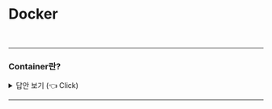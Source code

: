 # Docker
<br>

-----------------------

### Container란?

<details>
   <summary> 답안 보기 (👈 Click)</summary>
<br />
[참고: https://docs.docker.com/get-started/] 
   
+ 컨테이너란 당신의 머신에서 동작하는 샌드박스화된 프로세스로서, <br> 
  Host 머신의 모든 다른 프로세스들과 격리된 것입니다. <br> 
  이러한 격리는 Linux에 오래 있던 기능인 커널 네임스페이스와 cgroup을 활용합니다. <br>
  도커는 이러한 기능들을 접근하기 쉽고 사용하기 쉽게 동작하도록 만들었습니다. <br>
  
  요약하자자면 컨테이너는 <br>
  - 이미지의 실행 가능한 인스턴스입니다. 당신은 Docker API나 CLI를 통해 컨테이너를 <br>
    생성, 시작, 이동, 삭제할 수 있습니다. 
  - 로컬 머신, 가상 머신에서 동작하거나 혹은 클라우드에 배포될 수 있습니다. <br> 
  - 포터블합니다. (어떤 OS에서도 동작 가능합니다.) <br>
  - 다른 컨테이너와 격리되어 있고, 자신만의 소프트웨어, 바이너리, 설정을 동작합니다. 
  
</details>

-----------------------
